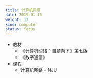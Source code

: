 ```yaml
---
title: 计算机网络
date: 2019-01-16
weight: 12
kind: computer
status: focus
---
```


* 教材
  * 《计算机网络：自顶向下》第七版 
  * 《数字通信》
* 课程
  * 计算机网络 - NJU
